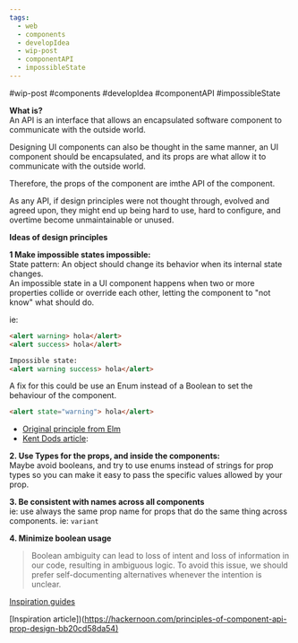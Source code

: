 ```yaml
---
tags:
  - web
  - components
  - developIdea
  - wip-post
  - componentAPI
  - impossibleState
---
```

#wip-post #components #developIdea #componentAPI #impossibleState

**What is?**  
An API is an interface that allows an encapsulated software component to communicate with the outside world. 

Designing UI components can also be thought in the same manner, an UI component should be encapsulated, and its props are what allow it to communicate with the outside world.

Therefore, the props of the component are imthe API of the component.

As any API, if design principles were not thought through, evolved and agreed upon, they might end up being hard to use, hard to configure, and overtime become unmaintainable or unused.


**Ideas of design principles**

**1 Make impossible states impossible:**  
State pattern: An object should change its behavior when its internal state changes.  
An impossible state in a UI component happens when two or more properties collide or override each other, letting the component to "not know" what should do.

ie: 
```html
<alert warning> hola</alert>
<alert success> hola</alert>

Impossible state:
<alert warning success> hola</alert>

```

A fix for this could be use an Enum instead of a Boolean to set the behaviour of the component.
```html
<alert state="warning"> hola</alert>
```


* [Original principle from Elm](https://sporto.github.io/elm-patterns/basic/impossible-states.html)
* [Kent Dods article](https://kentcdodds.com/blog/make-impossible-states-impossible):  


**2. Use Types for the props, and inside the components:**  
Maybe avoid booleans, and try to use enums instead of strings for prop types so you can make it easy to pass the specific values allowed by your prop.


**3. Be consistent with names across all components**  
ie: use always the same prop name for props that do the same thing across components. ie: `variant`

**4. Minimize boolean usage**
> Boolean ambiguity can lead to loss of intent and loss of information in our code, resulting in ambiguous logic. To avoid this issue, we should prefer self-documenting alternatives whenever the intention is unclear.




[Inspiration guides](https://sporto.github.io/elm-patterns/basic/type-blindness.html)

[Inspiration article])(<https://hackernoon.com/principles-of-component-api-prop-design-bb20cd58da54)>